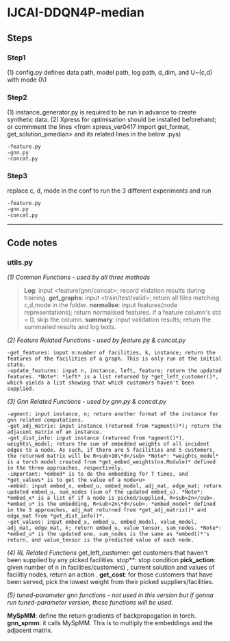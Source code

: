 # IJCAI-DDQN4P-median

## Steps
### Step1
(1) config.py defines data path, model path, log path, d_dim, and U~(c,d) with mode 0\1

### Step2 
(1) instance_generator.py is required to be run in advance to create synthetic data.
(2) Xpress for optimisation should be installed beforehand; or commment the lines <from xpress_ver0417 import get_format, get_solution_pmedian> and its related lines in the below .pys)

    -feature.py 
    -gnn.py 
    -concat.py 


### Step3
replace c, d, mode in the conf to run the 3 different experiments and run 

    -feature.py 
    -gnn.py 
    -concat.py 
    
    
___

## Code notes

### utils.py
*(1) Common Functions - used by all three methods*

   >**Log**: input <feature/gnn/concat>; record vlidation results during training.
   >**get_graphs**: input <train/test/valid>; return all files matching c,d,mode in the folder. 
   >**normalise**: input features(node representations); return normalised features. if a feature column's std = 0, skip the column.
   >**summary**: input validation results; return the summaried results and log texts.


*(2) Feature Related Functions  - used by feature.py & concat.py*

    -get_features: input n:number of facilities, k, instance; return the features of the facilities of a graph. This is only run at the initial state. 
    -update_features: input n, instance, left, feature; return the updated features. *Note*: *left* is a list returned by *get_left_customer()*, which yields a list showing that which customers haven't been supplied.


*(3) Gnn Related Functions  - used by gnn.py & concat.py*

    -agment: input instance, n; return another format of the instance for gnn related computations.
    -get_adj_matrix: input instance (returned from *agment()*); return the adjacent matrix of an instance.
    -get_dist_info: input instance (returned from *agment()*), weights\_model; return the sum of embedded weights of all incident edges to a node. As such, if there are 5 facilities and 5 customers, the returned matrix will be R<sub>10\*d</sub> *Note*: *weights_model* is a torch model created from *get_embed_weights(nn.Module)* defined in the three approaches, respectively.
    -important: *embed* is to do the embedding for T times, and  *get_values* is to get the value of a node<u>
    -embed: input embed_x, embed_u, embed_model, adj_mat, edge_mat; return updated embed_u, sum_nodes (sum of the updated embed_u). *Note*: *embed_x* is a list of if a node is picked/supplied, R<sub>2n</sub>. *embed_u* is the embedding, R<sub>2n\*d</sub>. *embed_model* defined in the 3 approaches, adj_mat returned from *get_adj_matrix()* and edge_mat from *get_dist_info()*. 
    -get_values: input embed_x, embed_u, embed_model, value_model, adj_mat, edge_mat, k; return embed_u, value_tensor, sum_nodes. *Note*: *embed_u* is the updated one, sum_nodes is the same as *embed()*'s return, and value_tensor is the predicted value of each node.


*(4) RL Related Functions*
get_left_customer: get customers that haven't been supplied by any picked facilities.
stop**: stop condition
**pick_action**: given number of n (n facilities/customers) , current solution and values of facilitiy nodes, return an action . 
**get_cost**: for those customers that have been served, pick the lowest weight from their picked suppliers/facilities.
    

*(5) tuned-parameter gnn functions - not used in this version but if gonna run tuned-parameter version, these functions will be used.*

**MySpMM**: define the return gradients of backpropogation in torch.
**gnn_spmm**: it calls MySpMM. This is to multiply the embeddings and the adjacent matrix. 

